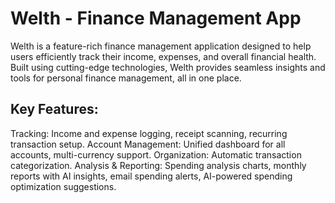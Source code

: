 # Welth - Finance Management App

Welth is a feature-rich finance management application designed to help users efficiently track their income, expenses, and overall financial health. Built using cutting-edge technologies, Welth provides seamless insights and tools for personal finance management, all in one place.

## Key Features:

Tracking: Income and expense logging, receipt scanning, recurring transaction setup.
Account Management: Unified dashboard for all accounts, multi-currency support.
Organization: Automatic transaction categorization.
Analysis & Reporting: Spending analysis charts, monthly reports with AI insights, email spending alerts, AI-powered spending optimization suggestions.


